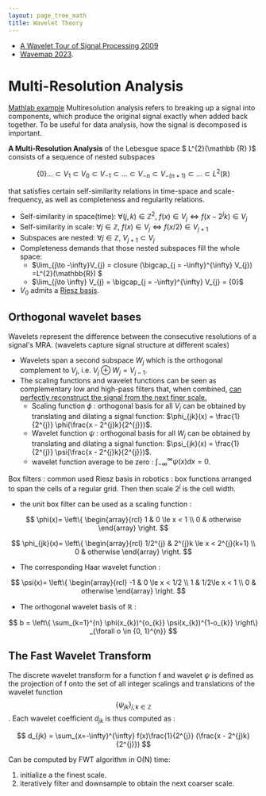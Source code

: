 ```yaml
---
layout: page_tree_math
title: Wavelet Theory
---
```



* [A Wavelet Tour of Signal Processing 2009](https://wavelet-tour.github.io/)
* [Wavemap 2023](https://ethz-asl.github.io/wavemap/).

# Multi-Resolution Analysis


[Mathlab example](https://www.mathworks.com/help/wavelet/ug/practical-introduction-to-multiresolution-analysis.html)
Multiresolution analysis refers to breaking up a signal into components, which produce the original signal exactly when added back together. To be useful for data analysis, how the signal is decomposed is important.


**A Multi-Resolution Analysis** of the Lebesgue space $ L^{2}(\mathbb {R} )$ consists of a sequence of nested subspaces

$$
\{0\}\dots \subset V_{1}\subset V_{0}\subset V_{-1}\subset \dots \subset V_{-n}\subset V_{-(n+1)}\subset \dots \subset L^{2}(\mathbb {R} )
$$

that satisfies certain self-similarity relations in time-space and scale-frequency, as well as completeness and regularity relations.

* Self-similarity in space(time): $\forall (j, k) \in \mathbb{Z}^{2}$, $f(x) \in V_{j} \Leftrightarrow f(x - 2^{j}k) \in V_{j}$
* Self-similarity in scale: $\forall j \in \mathbb{Z}$, $f(x) \in V_{j} \Leftrightarrow f(x/2) \in V_{j+1}$
* Subspaces are nested: $\forall j \in \mathbb{Z}$, $V_{j+1} \subset V_{j}$
* Completeness demands that those nested subspaces fill the whole space:
  * $\lim_{j\to -\infty}V_{j} = closure (\bigcap_{j = -\infty}^{\infty} V_{j}) =L^{2}(\mathbb{R}) $
  * $\lim_{j\to \infty} V_{j} = \bigcap_{j = -\infty}^{\infty} V_{j} = {0}$
* $V_{0}$ admits a [Riesz basis](https://en.wikipedia.org/wiki/Riesz_sequence).

## Orthogonal wavelet bases

Wavelets represent the difference between the consecutive resolutions of a signal's MRA. (wavelets capture signal structure at different scales)
* Wavelets span a second subspace $W_{j}$ which is the orthogonal complement to $V_{j}$, i.e. $V_{j} \oplus W_{j} = V_{j-1}$.
* The scaling functions and wavelet functions can be seen as complementary low and high-pass filters that, when combined, <u>can perfectly reconstruct the signal from the next finer scale.</u>
  * Scaling function $\phi$ : orthogonal basis for all $V_{j}$ can be obtained by translating and dilating a signal function: $\phi_{jk}(x) = \frac{1}{2^{j}} \phi(\frac{x - 2^{j}k}{2^{j}})$.
  * Wavelet function $\psi$ : orthogonal basis for all $W_{j}$ can be obtained by translating and dilating a signal function: $\psi_{jk}(x) = \frac{1}{2^{j}} \psi(\frac{x - 2^{j}k}{2^{j}})$.
  * wavelet function average to be zero : $\int_{-\infty}^{\infty}\psi(x)dx = 0$.

Box filters : common used Riesz basis in robotics : box functions arranged to span the cells of a regular grid. Then then scale $2^{j}$ is the cell width.
* the unit box filter can be used as a scaling function :

$$
\phi(x)= \left\{ \begin{array}{rcl}
1 & 0 \le x < 1 \\ 0 & otherwise
\end{array} \right.
$$

$$
\phi_{jk}(x)= \left\{ \begin{array}{rcl}
1/2^{j} & 2^{j}k \le x < 2^{j}(k+1) \\ 0 & otherwise
\end{array} \right.
$$

* The corresponding Haar wavelet function :

$$
\psi(x)= \left\{ \begin{array}{rcl}
-1 & 0 \le x < 1/2 \\ 1 & 1/2\le x < 1 \\ 0 & otherwise
\end{array} \right.
$$

* The orthogonal wavelet basis of $\mathbb{R}$ :

$$
b = \left\{ \sum_{k=1}^{n} \phi(x_{k})^{o_{k}} \psi(x_{k})^{1-o_{k}}  \right\} _{\forall o \in {0, 1}^{n}}
$$

## The Fast Wavelet Transform

The discrete wavelet transform for a function f and wavelet $\psi$ is defined as the projection of f onto the set of all integer scalings and translations of the wavelet function $$\{ \psi_{jk} \}_{j,k\in \mathbb{Z} }$$. Each wavelet coefficient $d_{jk}$ is thus computed as :

$$
d_{jk} = \sum_{x=-\infty}^{\infty} f(x)\frac{1}{2^{j}} (\frac{x - 2^{j}k}{2^{j}})
$$

Can be computed by FWT algorithm in O(N) time:
1. initialize a the finest scale.
2. iteratively filter and downsample to obtain the next coarser scale.
